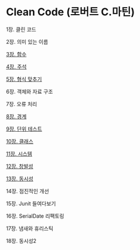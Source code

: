 # Clean Code (로버트 C.마틴)

1장. 클린 코드

2장. 의미 있는 이름

[3장. 함수](https://github.com/djdjdddd/TIL/blob/main/Books/CleanCode/Chapter3_Function.md)

[4장. 주석](https://github.com/djdjdddd/TIL/blob/main/Books/CleanCode/Chapter4_Comment.md)

[5장. 형식 맞추기](https://github.com/djdjdddd/TIL/blob/main/Books/CleanCode/Chapter5_Formatting.md)

6장. 객체와 자료 구조

7장. 오류 처리

[8장. 경계](https://github.com/djdjdddd/TIL/blob/main/Books/CleanCode/Chapter8_Boundaries.md)

[9장. 단위 테스트](https://github.com/djdjdddd/TIL/blob/main/Books/CleanCode/Chapter9_UnitTest.md)

[10장. 클래스](https://github.com/djdjdddd/TIL/blob/main/Books/CleanCode/Chapter10_Classes.md)

[11장. 시스템](https://github.com/djdjdddd/TIL/blob/main/Books/CleanCode/Chapter11_Systems.md)

[12장. 창발성](https://github.com/djdjdddd/TIL/blob/main/Books/CleanCode/Chapter12_Emergence.md)

[13장. 동시성](https://github.com/djdjdddd/TIL/blob/main/Books/CleanCode/Chapter13_Concurrency.md)

14장. 점진적인 개선

15장. Junit 들여다보기

16장. SerialDate 리팩토링

17장. 냄새와 휴리스틱

18장. 동시성2
